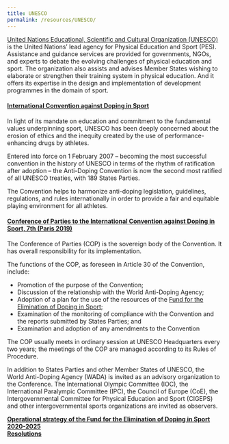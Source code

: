 ```yaml
---
title: UNESCO
permalink: /resources/UNESCO/
---
```

[United Nations Educational, Scientific and Cultural Organization (UNESCO)](https://en.unesco.org/themes/sport-and-anti-doping) is the United Nations’ lead agency for Physical Education and Sport (PES). Assistance and guidance services are provided for governments, NGOs, and experts to debate the evolving challenges of physical education and sport. The organization also assists and advises Member States wishing to elaborate or strengthen their training system in physical education. And it offers its expertise in the design and implementation of development programmes in the domain of sport.

#### [International Convention against Doping in Sport](https://en.unesco.org/themes/sport-and-anti-doping/convention)
In light of its mandate on education and commitment to the fundamental values underpinning sport, UNESCO has been deeply concerned about the erosion of ethics and the inequity created by the use of performance-enhancing drugs by athletes.

Entered into force on 1 February 2007 – becoming the most successful convention in the history of UNESCO in terms of the rhythm of ratification after adoption – the Anti-Doping Convention is now the second most ratified of all UNESCO treaties, with 189 States Parties. 

The Convention helps to harmonize anti-doping legislation, guidelines, regulations, and rules internationally in order to provide a fair and equitable playing environment for all athletes. 

#### [Conference of Parties to the International Convention against Doping in Sport, 7th (Paris 2019)](https://en.unesco.org/themes/sport-and-anti-doping/convention/governance)
The Conference of Parties (COP) is the sovereign body of the Convention. It has overall responsibility for its implementation. 

The functions of the COP, as foreseen in Article 30 of the Convention, include: 
- Promotion of the purpose of the Convention; 
- Discussion of the relationship with the World Anti-Doping Agency; 
- Adoption of a plan for the use of the resources of the [Fund for the Elimination of Doping in Sport](https://en.unesco.org/themes/sport-and-anti-doping/fund);
- Examination of the monitoring of compliance with the Convention and the reports submitted by States Parties; and 
- Examination and adoption of any amendments to the Convention

The COP usually meets in ordinary session at UNESCO Headquarters every two years; the meetings of the COP are managed according to its Rules of Procedure. 

In addition to States Parties and other Member States of UNESCO, the World Anti-Doping Agency (WADA) is invited as an advisory organization to the Conference. The International Olympic Committee (IOC), the International Paralympic Committee (IPC), the Council of Europe (CoE), the Intergovernmental Committee for Physical Education and Sport (CIGEPS) and other intergovernmental sports organizations are invited as observers.

**[Operational strategy of the Fund for the Elimination of Doping in Sport 2020-2025](https://unesdoc.unesco.org/ark:/48223/pf0000370041)**<br>
**[Resolutions](https://unesdoc.unesco.org/ark:/48223/pf0000372372)**

